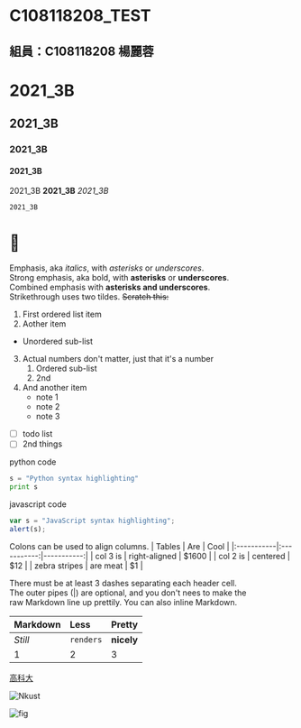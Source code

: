 # C108118208_TEST 

## 組員：C108118208 楊麗蓉

# 2021_3B

## 2021_3B

### 2021_3B

#### 2021_3B

2021_3B **2021_3B** *2021_3B*

`2021_3B`
# 🐛

Emphasis, aka *italics*, with *asterisks* or *underscores*.  
Strong emphasis, aka bold, with **asterisks** or **underscores**.  
Combined emphasis with **asterisks and underscores**.  
Strikethrough uses two tildes. ~~Scratch this:~~  

1. First ordered list item
2. Aother item
  * Unordered sub-list
3. Actual numbers don't matter, just that it's a number
    1. Ordered sub-list
    2. 2nd
4. And another item
    * note 1
    * note 2
    * note 3

- [ ] todo list
- [ ] 2nd things

python code
```python
s = "Python syntax highlighting"
print s
```

javascript code
```js
var s = "JavaScript syntax highlighting";
alert(s);
```

Colons can be used to align columns.
| Tables     | Are |         Cool |
|:-----------|:-----------:|-----------:|
| col 3 is   | right-aligned | $1600 |
| col 2 is   | centered | $12 |
| zebra stripes | are meat | $1 |

There must be at least 3 dashes separating each header cell.  
The outer pipes (|) are optional, and you don't nees to make the  
raw Markdown line up prettily. You can also inline Markdown.

| Markdown | Less | Pretty |
|:-----------|:-----------|:-----------|
| *Still* | `renders` | **nicely** |
| 1 | 2 | 3 |


[高科大](https://www.nkust.edu.tw/)

![Nkust](https://www.nkust.edu.tw/var/file/0/1000/img/513/182513897.png "NKUST")

![fig](nkust2.jpg "海底風光")

